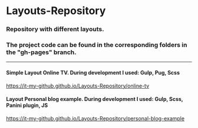 # Layouts-Repository
### Repository with different layouts.
### The project code can be found in the corresponding folders in the "gh-pages" branch.
<hr/>

 #### Simple Layout Online TV. During development I used: Gulp, Pug, Scss
 https://it-my-github.github.io/Layouts-Repository/online-tv
 
 #### Layout Personal blog example. During development I used: Gulp, Scss, Panini plugin, JS
 https://it-my-github.github.io/Layouts-Repository/personal-blog-example

